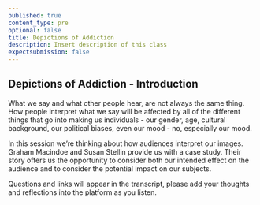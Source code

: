 ```yaml
---
published: true
content_type: pre
optional: false
title: Depictions of Addiction
description: Insert description of this class
expectsubmission: false
---
```

## Depictions of Addiction - Introduction

What we say and what other people hear, are not always the same thing. How people interpret what we say will be affected by all of the different things that go into making us individuals - our gender, age, cultural background, our political biases, even our mood - no, especially our mood.

In this session we’re thinking about how audiences interpret our images. Graham Macindoe and Susan Stellin provide us with a case study. Their story offers us the opportunity to consider both our intended effect on the audience and to consider the potential impact on our subjects.

Questions and links will appear in the transcript, please add your thoughts and reflections into the platform as you listen.